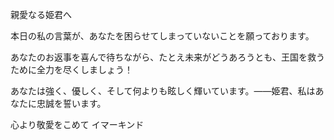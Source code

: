<!-- title: 忠誠 -->

親愛なる姫君へ

本日の私の言葉が、あなたを困らせてしまっていないことを願っております。

あなたのお返事を喜んで待ちながら、たとえ未来がどうあろうとも、王国を救うために全力を尽くしましょう！

あなたは強く、優しく、そして何よりも眩しく輝いています。――姫君、私はあなたに忠誠を誓います。

心より敬愛をこめて
イマーキンド
